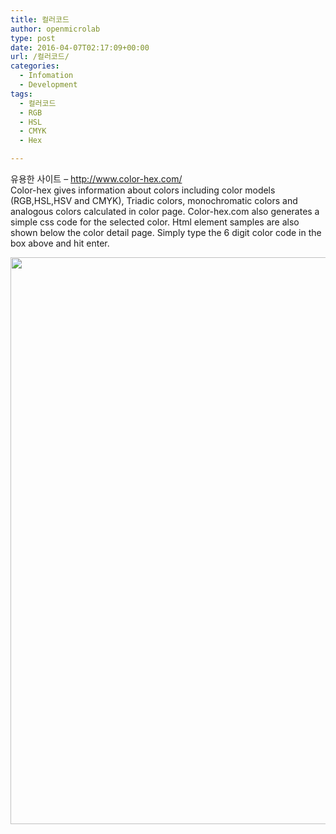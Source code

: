 ```yaml
---
title: 컬러코드
author: openmicrolab
type: post
date: 2016-04-07T02:17:09+00:00
url: /컬러코드/
categories:
  - Infomation
  - Development
tags:
  - 컬러코드
  - RGB
  - HSL
  - CMYK
  - Hex

---
```

유용한 사이트 &#8211; <a href="http://www.color-hex.com/" target="_blank">http://www.color-hex.com/</a>  
Color-hex gives information about colors including color models (RGB,HSL,HSV and CMYK), Triadic colors, monochromatic colors and analogous colors calculated in color page. Color-hex.com also generates a simple css code for the selected color. Html element samples are also shown below the color detail page. Simply type the 6 digit color code in the box above and hit enter.

<img loading="lazy" class="alignnone" src="http://marker.screenshots.prod.s3.amazonaws.com/c077b16c438245d08126143058694516-1459994376764.png" alt="" width="1015" height="907" />